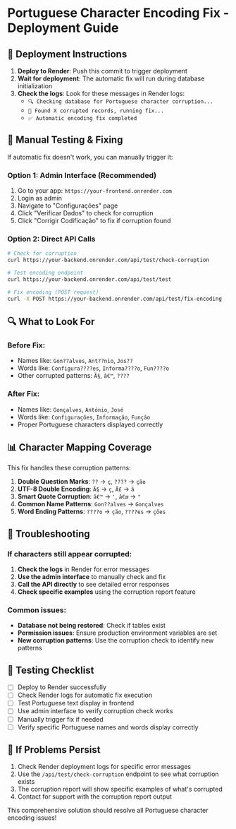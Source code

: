 # Portuguese Character Encoding Fix - Deployment Guide

## 🚀 Deployment Instructions

1. **Deploy to Render**: Push this commit to trigger deployment
2. **Wait for deployment**: The automatic fix will run during database initialization
3. **Check the logs**: Look for these messages in Render logs:
   - `🔍 Checking database for Portuguese character corruption...`
   - `🔧 Found X corrupted records, running fix...`
   - `✅ Automatic encoding fix completed`

## 🔧 Manual Testing & Fixing

If automatic fix doesn't work, you can manually trigger it:

### Option 1: Admin Interface (Recommended)
1. Go to your app: `https://your-frontend.onrender.com`
2. Login as admin
3. Navigate to "Configurações" page
4. Click "Verificar Dados" to check for corruption
5. Click "Corrigir Codificação" to fix if corruption found

### Option 2: Direct API Calls
```bash
# Check for corruption
curl https://your-backend.onrender.com/api/test/check-corruption

# Test encoding endpoint
curl https://your-backend.onrender.com/api/test/test

# Fix encoding (POST request)
curl -X POST https://your-backend.onrender.com/api/test/fix-encoding
```

## 🔍 What to Look For

### Before Fix:
- Names like: `Gon??alves`, `Ant??nio`, `Jos??`
- Words like: `Configura????es`, `Informa????o`, `Fun????o`
- Other corrupted patterns: `Ã§`, `â€™`, `????`

### After Fix:
- Names like: `Gonçalves`, `António`, `José`
- Words like: `Configurações`, `Informação`, `Função`
- Proper Portuguese characters displayed correctly

## 📊 Character Mapping Coverage

This fix handles these corruption patterns:

1. **Double Question Marks**: `??` → `ç`, `????` → `ção`
2. **UTF-8 Double Encoding**: `Ã§` → `ç`, `Ã£` → `ã`
3. **Smart Quote Corruption**: `â€™` → `'`, `â€œ` → `"`
4. **Common Name Patterns**: `Gon??alves` → `Gonçalves`
5. **Word Ending Patterns**: `????o` → `ção`, `????es` → `ções`

## 🐛 Troubleshooting

### If characters still appear corrupted:

1. **Check the logs** in Render for error messages
2. **Use the admin interface** to manually check and fix
3. **Call the API directly** to see detailed error responses
4. **Check specific examples** using the corruption report feature

### Common issues:

- **Database not being restored**: Check if tables exist
- **Permission issues**: Ensure production environment variables are set
- **New corruption patterns**: Use the corruption check to identify new patterns

## 📝 Testing Checklist

- [ ] Deploy to Render successfully
- [ ] Check Render logs for automatic fix execution
- [ ] Test Portuguese text display in frontend
- [ ] Use admin interface to verify corruption check works
- [ ] Manually trigger fix if needed
- [ ] Verify specific Portuguese names and words display correctly

## 🔄 If Problems Persist

1. Check Render deployment logs for specific error messages
2. Use the `/api/test/check-corruption` endpoint to see what corruption exists
3. The corruption report will show specific examples of what's corrupted
4. Contact for support with the corruption report output

This comprehensive solution should resolve all Portuguese character encoding issues!
